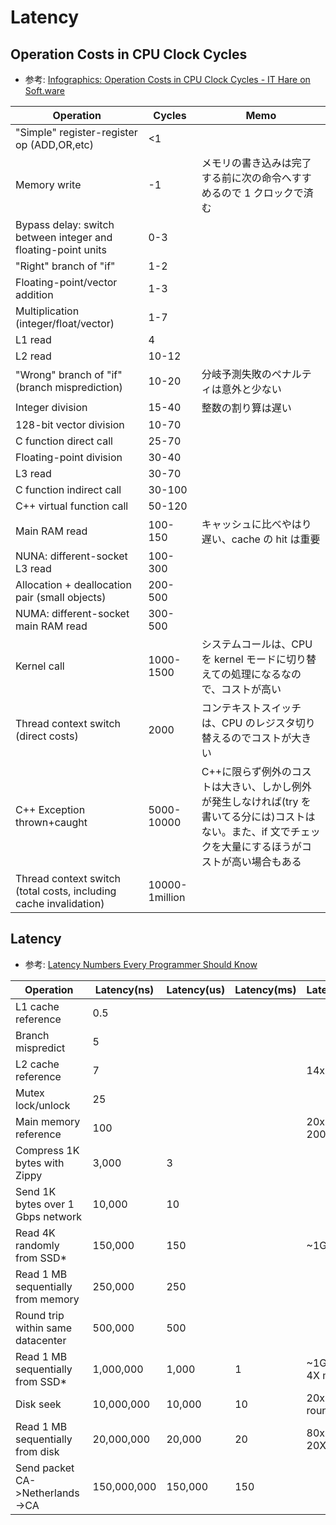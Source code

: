 # Latency

## Operation Costs in CPU Clock Cycles

- 参考: [Infographics: Operation Costs in CPU Clock Cycles - IT Hare on Soft.ware](http://ithare.com/infographics-operation-costs-in-cpu-clock-cycles/)

| Operation                                                         | Cycles         | Memo                                                                                                                                                         |
| ----------------------------------------------------------------- | -------------- | ------------------------------------------------------------------------------------------------------------------------------------------------------------ |
| "Simple" register-register op (ADD,OR,etc)                        | <1             |                                                                                                                                                              |
| Memory write                                                      | -1             | メモリの書き込みは完了する前に次の命令へすすめるので 1 クロックで済む                                                                                        |
| Bypass delay: switch between integer and floating-point units     | 0-3            |                                                                                                                                                              |
| "Right" branch of "if"                                            | 1-2            |                                                                                                                                                              |
| Floating-point/vector addition                                    | 1-3            |                                                                                                                                                              |
| Multiplication (integer/float/vector)                             | 1-7            |                                                                                                                                                              |
| L1 read                                                           | 4              |                                                                                                                                                              |
| L2 read                                                           | 10-12          |                                                                                                                                                              |
| "Wrong" branch of "if" (branch misprediction)                     | 10-20          | 分岐予測失敗のペナルティは意外と少ない                                                                                                                       |
| Integer division                                                  | 15-40          | 整数の割り算は遅い                                                                                                                                           |
| 128-bit vector division                                           | 10-70          |                                                                                                                                                              |
| C function direct call                                            | 25-70          |                                                                                                                                                              |
| Floating-point division                                           | 30-40          |                                                                                                                                                              |
| L3 read                                                           | 30-70          |                                                                                                                                                              |
| C function indirect call                                          | 30-100         |                                                                                                                                                              |
| C++ virtual function call                                         | 50-120         |                                                                                                                                                              |
| Main RAM read                                                     | 100-150        | キャッシュに比べやはり遅い、cache の hit は重要                                                                                                              |
| NUNA: different-socket L3 read                                    | 100-300        |                                                                                                                                                              |
| Allocation + deallocation pair (small objects)                    | 200-500        |                                                                                                                                                              |
| NUMA: different-socket main RAM read                              | 300-500        |                                                                                                                                                              |
| Kernel call                                                       | 1000-1500      | システムコールは、CPU を kernel モードに切り替えての処理になるなので、コストが高い                                                                           |
| Thread context switch (direct costs)                              | 2000           | コンテキストスイッチは、CPU のレジスタ切り替えるのでコストが大きい                                                                                           |
| C++ Exception thrown+caught                                       | 5000-10000     | C++に限らず例外のコストは大きい、しかし例外が発生しなければ(try を書いてる分には)コストはない。また、if 文でチェックを大量にするほうがコストが高い場合もある |
| Thread context switch (total costs, including cache invalidation) | 10000-1million |                                                                                                                                                              |

## Latency

- 参考: [Latency Numbers Every Programmer Should Know](https://gist.github.com/jboner/2841832)

| Operation                          | Latency(ns) | Latency(us) | Latency(ms) | Latency(relative)           |
| ---------------------------------- | ----------- | ----------- | ----------- | --------------------------- |
| L1 cache reference                 | 0.5         |             |             |                             |
| Branch mispredict                  | 5           |             |             |                             |
| L2 cache reference                 | 7           |             |             | 14x L1 cache                |
| Mutex lock/unlock                  | 25          |             |             |                             |
| Main memory reference              | 100         |             |             | 20x L2 cache, 200x L1 cache |
| Compress 1K bytes with Zippy       | 3,000       | 3           |             |                             |
| Send 1K bytes over 1 Gbps network  | 10,000      | 10          |             |                             |
| Read 4K randomly from SSD\*        | 150,000     | 150         |             | ~1GB/sec SSD                |
| Read 1 MB sequentially from memory | 250,000     | 250         |             |                             |
| Round trip within same datacenter  | 500,000     | 500         |             |                             |
| Read 1 MB sequentially from SSD\*  | 1,000,000   | 1,000       | 1           | ~1GB/sec SSD, 4X memory     |
| Disk seek                          | 10,000,000  | 10,000      | 10          | 20x datacenter roundtrip    |
| Read 1 MB sequentially from disk   | 20,000,000  | 20,000      | 20          | 80x memory, 20X SSD         |
| Send packet CA->Netherlands->CA    | 150,000,000 | 150,000     | 150         |                             |
